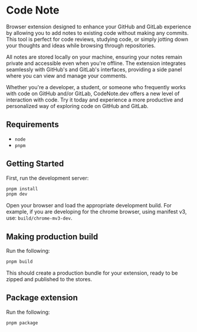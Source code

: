 # Code Note

Browser extension designed to enhance your GitHub and GitLab experience by allowing you to add notes to existing code without making any commits. This tool is perfect for code reviews, studying code, or simply jotting down your thoughts and ideas while browsing through repositories.

All notes are stored locally on your machine, ensuring your notes remain private and accessible even when you're offline. The extension integrates seamlessly with GitHub's and GitLab's interfaces, providing a side panel where you can view and manage your comments.

Whether you're a developer, a student, or someone who frequently works with code on GitHub and/or GitLab, CodeNote.dev offers a new level of interaction with code. Try it today and experience a more productive and personalized way of exploring code on GitHub and GitLab.

## Requirements

-   `node`
-   `pnpm`

## Getting Started

First, run the development server:

```bash
pnpm install
pnpm dev
```

Open your browser and load the appropriate development build. For example, if you are developing for the chrome browser, using manifest v3, use: `build/chrome-mv3-dev`.

## Making production build

Run the following:

```bash
pnpm build
```

This should create a production bundle for your extension, ready to be zipped and published to the stores.

## Package extension

Run the following:

```bash
pnpm package
```
